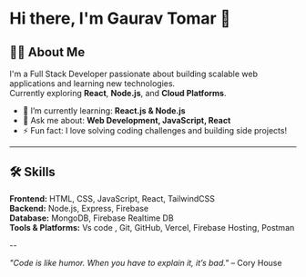 # Hi there, I'm Gaurav Tomar 👋

## 👨‍💻 About Me
I'm a Full Stack Developer passionate about building scalable web applications and learning new technologies.  
Currently exploring **React**, **Node.js**, and **Cloud Platforms**.

- 🌱 I’m currently learning: **React.js & Node.js**
- 💬 Ask me about: **Web Development, JavaScript, React**
- ⚡ Fun fact: I love solving coding challenges and building side projects!

---

## 🛠️ Skills

**Frontend:** HTML, CSS, JavaScript, React, TailwindCSS  
**Backend:** Node.js, Express, Firebase  
**Database:** MongoDB, Firebase Realtime DB  
**Tools & Platforms:** Vs code , Git, GitHub, Vercel, Firebase Hosting, Postman

--

*"Code is like humor. When you have to explain it, it’s bad."* – Cory House

